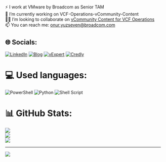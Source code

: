 ⚡ I work at VMware by Broadcom as Senior TAM<br>🔭 I’m currently working on VCF-Operations-vCommunity-Content<br>👨‍💻 I’m looking to collaborate on  [vCommunity Content for VCF Operations](https://github.com/vmbro/VCF-Operations-vCommunity-Content)  <br>📫 You can reach me: onur.yuzseven@broadcom.com


## 🌐 Socials:
[![LinkedIn](https://img.shields.io/badge/LinkedIn-%230077B5.svg?logo=linkedin&logoColor=white)](https://linkedin.com/in/https://www.linkedin.com/in/oyuzseven/) 
[![Blog](https://img.shields.io/badge/Personal-IT_Blog-blue)](https://vmbro.com/)
[![vExpert](https://img.shields.io/badge/VMware-vExpert_Profile-blue)](https://vexpert.vmware.com/directory/10517)
[![Credly](https://img.shields.io/badge/Credly-Badges-blue)](https://www.credly.com/users/onur-yuzseven) 

# 💻 Used languages:
![PowerShell](https://img.shields.io/badge/PowerShell-%235391FE.svg?style=plastic&logo=powershell&logoColor=white) ![Python](https://img.shields.io/badge/python-3670A0?style=plastic&logo=python&logoColor=ffdd54) ![Shell Script](https://img.shields.io/badge/shell_script-%23121011.svg?style=plastic&logo=gnu-bash&logoColor=white)
# 📊 GitHub Stats:
![](https://github-readme-stats.vercel.app/api?username=vmbro&theme=dark&hide_border=false&include_all_commits=true&count_private=true)<br/>
![](https://github-readme-streak-stats.herokuapp.com/?user=vmbro&theme=dark&hide_border=false)<br/>
![](https://github-readme-stats.vercel.app/api/top-langs/?username=vmbro&theme=dark&hide_border=false&include_all_commits=true&count_private=true&layout=compact)


---
[![](https://visitcount.itsvg.in/api?id=vmbro&icon=0&color=12)](https://visitcount.itsvg.in)
